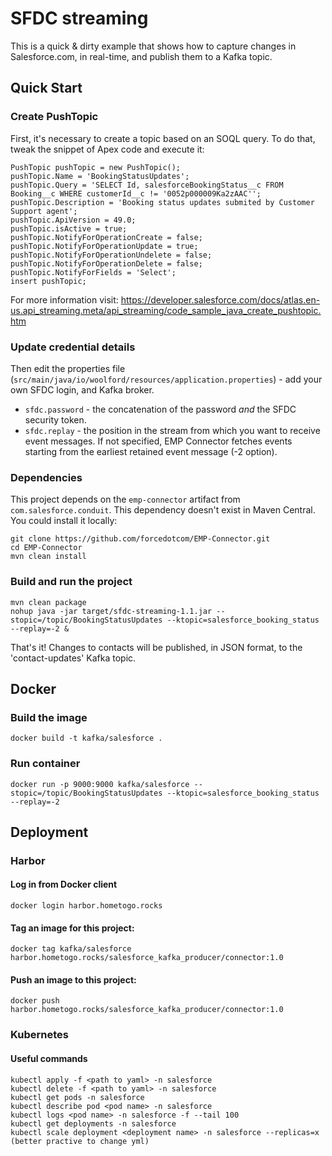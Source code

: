 # SFDC streaming

This is a quick & dirty example that shows how to capture changes in Salesforce.com, in real-time, and publish them to a Kafka topic.


## Quick Start

### Create PushTopic
First, it's necessary to create a topic based on an SOQL query. To do that, tweak the snippet of Apex code and execute it:

    PushTopic pushTopic = new PushTopic();
    pushTopic.Name = 'BookingStatusUpdates';
    pushTopic.Query = 'SELECT Id, salesforceBookingStatus__c FROM Booking__c WHERE customerId__c != '0052p000009Ka2zAAC'';
    pushTopic.Description = 'Booking status updates submited by Customer Support agent';
    pushTopic.ApiVersion = 49.0;
    pushTopic.isActive = true;
    pushTopic.NotifyForOperationCreate = false;
    pushTopic.NotifyForOperationUpdate = true;
    pushTopic.NotifyForOperationUndelete = false;
    pushTopic.NotifyForOperationDelete = false;
    pushTopic.NotifyForFields = 'Select';
    insert pushTopic;
    
For more information visit: https://developer.salesforce.com/docs/atlas.en-us.api_streaming.meta/api_streaming/code_sample_java_create_pushtopic.htm


### Update credential details
Then edit the properties file (`src/main/java/io/woolford/resources/application.properties`) - add your own SFDC login, and Kafka broker.

* `sfdc.password` - the concatenation of the password *and* the SFDC security token.
* `sfdc.replay` - the position in the stream from which you want to receive event messages.
If not specified, EMP Connector fetches events starting from the earliest retained event message (-2 option).

### Dependencies
This project depends on the `emp-connector` artifact from `com.salesforce.conduit`.
This dependency doesn't exist in Maven Central. You could install it locally:

    git clone https://github.com/forcedotcom/EMP-Connector.git
    cd EMP-Connector
    mvn clean install


### Build and run the project

    mvn clean package
    nohup java -jar target/sfdc-streaming-1.1.jar --stopic=/topic/BookingStatusUpdates --ktopic=salesforce_booking_status --replay=-2 &

That's it! Changes to contacts will be published, in JSON format, to the 'contact-updates' Kafka topic.

## Docker

### Build the image

    docker build -t kafka/salesforce .
    
### Run container

    docker run -p 9000:9000 kafka/salesforce --stopic=/topic/BookingStatusUpdates --ktopic=salesforce_booking_status --replay=-2

## Deployment

### Harbor

#### Log in from Docker client

    docker login harbor.hometogo.rocks

#### Tag an image for this project:

    docker tag kafka/salesforce harbor.hometogo.rocks/salesforce_kafka_producer/connector:1.0
    
#### Push an image to this project:

    docker push harbor.hometogo.rocks/salesforce_kafka_producer/connector:1.0

### Kubernetes

#### Useful commands

    kubectl apply -f <path to yaml> -n salesforce
    kubectl delete -f <path to yaml> -n salesforce
    kubectl get pods -n salesforce
    kubectl describe pod <pod name> -n salesforce
    kubectl logs <pod name> -n salesforce -f --tail 100
    kubectl get deployments -n salesforce
    kubectl scale deployment <deployment name> -n salesforce --replicas=x (better practive to change yml)
